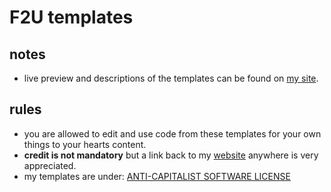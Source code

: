 # F2U templates

## notes
- live preview and descriptions of the templates can be found on <a href="https://doqmeat.com/notebook/F2U/codes" target="_blank">my site</a>.

## rules
- you are allowed to edit and use code from these templates for your own things to your hearts content.
- <b>credit is not mandatory</b> but a link back to my <a href="https://doqmeat.com/" target="_blank">website</a> anywhere is very appreciated.
- my templates are under: <a href="https://anticapitalist.software/">ANTI-CAPITALIST SOFTWARE LICENSE</a>
